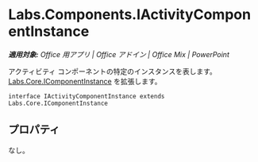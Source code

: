 
# <a name="labs.components.iactivitycomponentinstance"></a>Labs.Components.IActivityComponentInstance

 _**適用対象:** Office 用アプリ | Office アドイン | Office Mix | PowerPoint_

アクティビティ コンポーネントの特定のインスタンスを表します。[Labs.Core.IComponentInstance](../../reference/office-mix/labs.core.icomponentinstance.md) を拡張します。

```
interface IActivityComponentInstance extends Labs.Core.IComponentInstance
```


## <a name="properties"></a>プロパティ

なし。

